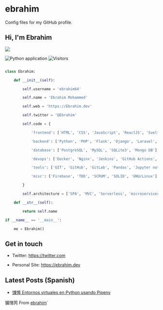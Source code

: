 # ebrahim
Config files for my GitHub profile.
## Hi, I'm Ebrahim

![](https://raw.githubusercontent.com/ebrahim/ebrahim/master/ebrahim_header.jpeg)

![Python application](https://github.com/ebrahim/ebrahim/workflows/Python%20application/badge.svg?branch=master&event=schedule) ![Visitors](https://visitor-badge.laobi.icu/badge?page_id=ebrahim.ebrahim)

```python

class Ebrahim:

    def __init__(self):

        self.username = 'ebrahim64'

        self.name = 'Ebrahim Mohammed'

        self.web = 'https://Ebrahim.dev'

        self.twitter = '@Ebrahim'

        self.code = {

            'frontend': ['HTML', 'CSS', 'JavaScript', 'ReactJS', 'Svelte', 'Boostrap', 'TailWind'],

            'backend': ['Python', 'PHP', 'Flask', 'Django', 'Laravel', 'NodeJS', 'Odoo'],

            'database': ['PostgreSQL', 'MySQL', 'SQLite3', 'Mongo DB'],

            'devops': ['Docker', 'Nginx', 'Jenkins', 'GitHub Actions', 'AWS', 'Heroku'],

            'tools': ['GIT', 'GitHub', 'GitLab', 'Pandas', 'Jupyter notebook', 'SQLAlchemy', 'Redis', 'Celery'],

            'misc': ['Firebase', 'TDD', 'SCRUM', 'SOLID', 'GNU/Linux']

        }

        self.architecture = ['SPA', 'MVC', 'Serverless', 'microservices']

    def __str__(self):

        return self.name

if __name__ == '__main__':

    me = Ebrahim()

```

## Get in touch

- Twitter: https://twitter.com

- Personal Site: https://ebrahim.dev

## Latest Posts (Spanish)

- [馃悕 Entornos virtuales en Python usando Pipenv](https://ebrahim.dev/entornos-virtuales-en-python-usando-pipenv/)

猸愶笍 From [ebrahim](https://github.com/ebrahim)`

